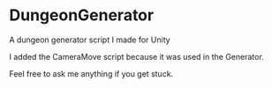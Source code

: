 # DungeonGenerator
A dungeon generator script I made for Unity

I added the CameraMove script because it was used in the Generator.

Feel free to ask me anything if you get stuck.
